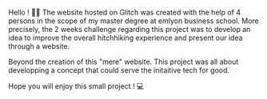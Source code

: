 Hello ! 👋🏻 The website hosted on Glitch was created with the help of 4 persons in the scope of my master degree at emlyon business school. More precisely, the 2 weeks challenge regarding this project was to develop an idea to improve the overall hitchhiking experience and present our idea through a website.

Beyond the creation of this "mere" website. This project was all about developping a concept that could serve the initaitive tech for good.

Hope you will enjoy this small project ! 💻
